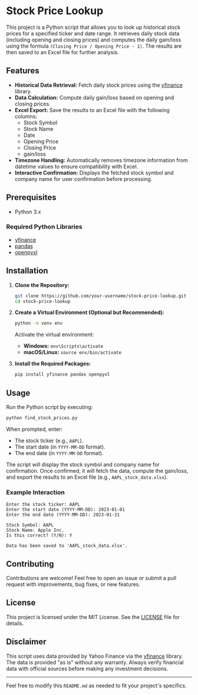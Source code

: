 # Stock Price Lookup

This project is a Python script that allows you to look up historical stock prices for a specified ticker and date range. It retrieves daily stock data (including opening and closing prices) and computes the daily gain/loss using the formula `(Closing Price / Opening Price - 1)`. The results are then saved to an Excel file for further analysis.

## Features

- **Historical Data Retrieval:** Fetch daily stock prices using the [yfinance](https://pypi.org/project/yfinance/) library.
- **Data Calculation:** Compute daily gain/loss based on opening and closing prices.
- **Excel Export:** Save the results to an Excel file with the following columns:
  - Stock Symbol
  - Stock Name
  - Date
  - Opening Price
  - Closing Price
  - gain/loss
- **Timezone Handling:** Automatically removes timezone information from datetime values to ensure compatibility with Excel.
- **Interactive Confirmation:** Displays the fetched stock symbol and company name for user confirmation before processing.

## Prerequisites

- Python 3.x

### Required Python Libraries

- [yfinance](https://pypi.org/project/yfinance/)
- [pandas](https://pypi.org/project/pandas/)
- [openpyxl](https://pypi.org/project/openpyxl/)

## Installation

1. **Clone the Repository:**

   ```bash
   git clone https://github.com/your-username/stock-price-lookup.git
   cd stock-price-lookup
   ```

2. **Create a Virtual Environment (Optional but Recommended):**

   ```bash
   python -m venv env
   ```

   Activate the virtual environment:
   - **Windows:** `env\Scripts\activate`
   - **macOS/Linux:** `source env/bin/activate`

3. **Install the Required Packages:**

   ```bash
   pip install yfinance pandas openpyxl
   ```

## Usage

Run the Python script by executing:

```bash
python find_stock_prices.py
```

When prompted, enter:
- The stock ticker (e.g., `AAPL`).
- The start date (in `YYYY-MM-DD` format).
- The end date (in `YYYY-MM-DD` format).

The script will display the stock symbol and company name for confirmation. Once confirmed, it will fetch the data, compute the gain/loss, and export the results to an Excel file (e.g., `AAPL_stock_data.xlsx`).

### Example Interaction

```
Enter the stock ticker: AAPL
Enter the start date (YYYY-MM-DD): 2023-01-01
Enter the end date (YYYY-MM-DD): 2023-01-31

Stock Symbol: AAPL
Stock Name: Apple Inc.
Is this correct? (Y/N): Y

Data has been saved to 'AAPL_stock_data.xlsx'.
```

## Contributing

Contributions are welcome! Feel free to open an issue or submit a pull request with improvements, bug fixes, or new features.

## License

This project is licensed under the MIT License. See the [LICENSE](LICENSE) file for details.

## Disclaimer

This script uses data provided by Yahoo Finance via the [yfinance](https://pypi.org/project/yfinance/) library. The data is provided "as is" without any warranty. Always verify financial data with official sources before making any investment decisions.

---

Feel free to modify this `README.md` as needed to fit your project's specifics.
